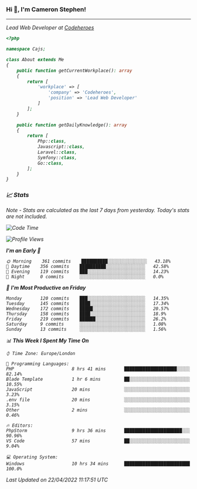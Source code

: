 ### Hi 👋, I'm Cameron Stephen!
<hr>
<p><em>Lead Web Developer at <a href="https://codeheroes.co.uk">Codeheroes</a></p>


```php
<?php

namespace Cajs;

class About extends Me
{
    public function getCurrentWorkplace(): array
    {
        return [
            'workplace' => [
                'company' => 'Codeheroes',
                'position' => 'Lead Web Developer'
            ]
        ];
    }

    public function getDailyKnowledge(): array
    {
        return [
            Php::class,
            Javascript::class,
            Laravel::class,
            Symfony::class,
            Go::class,
        ];
    }
}
```

### 📈 Stats
<p><em>Note - Stats are calculated as the last 7 days from yesterday. Today's stats are not included.</em></p>


<!--START_SECTION:waka-->
![Code Time](http://img.shields.io/badge/Code%20Time-2%2C800%20hrs%2052%20mins-blue)

![Profile Views](http://img.shields.io/badge/Profile%20Views-0-blue)

**I'm an Early 🐤** 

```text
🌞 Morning    361 commits    ██████████░░░░░░░░░░░░░░░   43.18% 
🌆 Daytime    356 commits    ██████████░░░░░░░░░░░░░░░   42.58% 
🌃 Evening    119 commits    ███░░░░░░░░░░░░░░░░░░░░░░   14.23% 
🌙 Night      0 commits      ░░░░░░░░░░░░░░░░░░░░░░░░░   0.0%

```
📅 **I'm Most Productive on Friday** 

```text
Monday       120 commits    ███░░░░░░░░░░░░░░░░░░░░░░   14.35% 
Tuesday      145 commits    ████░░░░░░░░░░░░░░░░░░░░░   17.34% 
Wednesday    172 commits    █████░░░░░░░░░░░░░░░░░░░░   20.57% 
Thursday     158 commits    ████░░░░░░░░░░░░░░░░░░░░░   18.9% 
Friday       219 commits    ██████░░░░░░░░░░░░░░░░░░░   26.2% 
Saturday     9 commits      ░░░░░░░░░░░░░░░░░░░░░░░░░   1.08% 
Sunday       13 commits     ░░░░░░░░░░░░░░░░░░░░░░░░░   1.56%

```


📊 **This Week I Spent My Time On** 

```text
⌚︎ Time Zone: Europe/London

💬 Programming Languages: 
PHP                      8 hrs 41 mins       ████████████████████░░░░░   82.14% 
Blade Template           1 hr 6 mins         ██░░░░░░░░░░░░░░░░░░░░░░░   10.55% 
JavaScript               20 mins             ░░░░░░░░░░░░░░░░░░░░░░░░░   3.23% 
.env file                20 mins             ░░░░░░░░░░░░░░░░░░░░░░░░░   3.15% 
Other                    2 mins              ░░░░░░░░░░░░░░░░░░░░░░░░░   0.46%

🔥 Editors: 
PhpStorm                 9 hrs 36 mins       ██████████████████████░░░   90.96% 
VS Code                  57 mins             ██░░░░░░░░░░░░░░░░░░░░░░░   9.04%

💻 Operating System: 
Windows                  10 hrs 34 mins      █████████████████████████   100.0%

```


 Last Updated on 22/04/2022 11:17:51 UTC
<!--END_SECTION:waka-->
